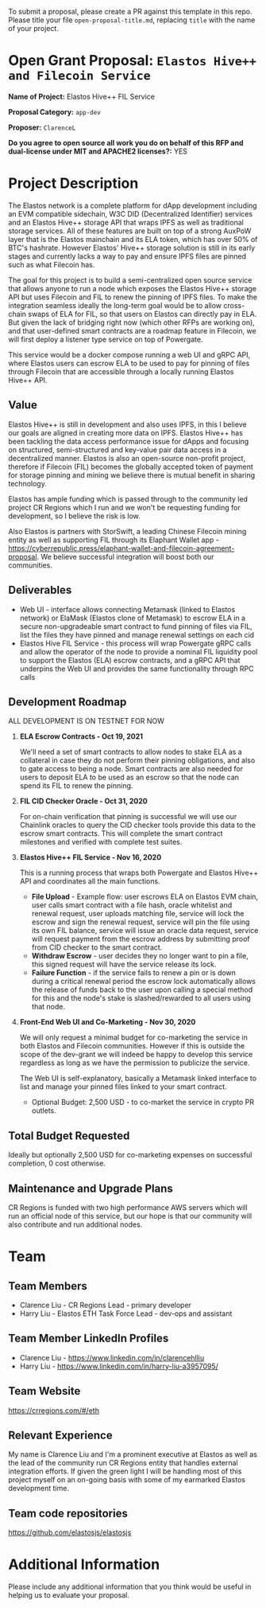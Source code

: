 To submit a proposal, please create a PR against this template in this repo. Please title your file `open-proposal-title.md`, replacing `title` with the name of your project.

# Open Grant Proposal: `Elastos Hive++ and Filecoin Service`

**Name of Project:** Elastos Hive++ FIL Service

**Proposal Category:** `app-dev`

**Proposer:** `ClarenceL`

**Do you agree to open source all work you do on behalf of this RFP and dual-license under MIT and APACHE2 licenses?:** YES

# Project Description

The Elastos network is a complete platform for dApp development including an EVM compatible sidechain, W3C DID (Decentralized Identifier) services and an Elastos Hive++ storage API that wraps IPFS as well as traditional storage services. All of these features are built on top of a strong AuxPoW layer that is the Elastos mainchain and its ELA token, which has over 50% of BTC's hashrate. However Elastos' Hive++ storage solution is still in its early stages and currently lacks a way to pay and ensure IPFS files are pinned such as what Filecoin has.

The goal for this project is to build a semi-centralized open source service that allows anyone to run a node which exposes the Elastos Hive++ storage API but uses Filecoin and FIL to renew the pinning of IPFS files. To make the integration seamless ideally the long-term goal would be to allow cross-chain swaps of ELA for FIL, so that users on Elastos can directly pay in ELA. But given the lack of bridging right now (which other RFPs are working on), and that user-defined smart contracts are a roadmap feature in Filecoin, we will first deploy a listener type service on top of Powergate.

This service would be a docker compose running a web UI and gRPC API, where Elastos users can escrow ELA to be used to pay for pinning of files through Filecoin that are accessible through a locally running Elastos Hive++ API.

## Value

Elastos Hive++ is still in development and also uses IPFS, in this I believe our goals are aligned in creating more data on IPFS. Elastos Hive++ has been tackling the data access performance issue for dApps and focusing on structured, semi-structured and key-value pair data access in a decentralized manner. Elastos is also an open-source non-profit project, therefore if Filecoin (FIL) becomes the globally accepted token of payment for storage pinning and mining we believe there is mutual benefit in sharing technology. 

Elastos has ample funding which is passed through to the community led project CR Regions which I run and we won't be requesting funding for development, so I believe the risk is low.

Also Elastos is partners with StorSwift, a leading Chinese Filecoin mining entity as well as supporting FIL through its Elaphant Wallet app - https://cyberrepublic.press/elaphant-wallet-and-filecoin-agreement-proposal. We believe successful integration will boost both our communities.


## Deliverables

- Web UI - interface allows connecting Metamask (linked to Elastos network) or ElaMask (Elastos clone of Metamask) to escrow ELA in a secure non-upgradeable smart contract to fund pinning of files via FIL,
	list the files they have pinned and manage renewal settings on each cid
- Elastos Hive FIL Service - this process will wrap Powergate gRPC calls and allow the operator of the node to provide a nominal FIL liquidity pool to support the Elastos (ELA) escrow contracts, and a gRPC 	API that underpins the Web UI and provides the same functionality through RPC calls

## Development Roadmap

ALL DEVELOPMENT IS ON TESTNET FOR NOW

1. **ELA Escrow Contracts - Oct 19, 2021**

	We'll need a set of smart contracts to allow nodes to stake ELA as a collateral in case they do 	not perform their pinning obligations, and also to gate access to being a node. Smart contracts 	are also needed for	users to deposit ELA to be used as an escrow so that the node can spend its 	FIL to renew the pinning. 
	
2. **FIL CID Checker Oracle - Oct 31, 2020**

	For on-chain verification that pinning is successful we will use our Chainlink oracles to query 	the CID checker tools provide this data to the escrow smart contracts. This will complete the 
	smart contract milestones and verified with complete test suites.

3. **Elastos Hive++ FIL Service - Nov 16, 2020**

	This is a running process that wraps both Powergate and Elastos Hive++ API and coordinates all 	the main functions.
	
	- **File Upload** - Example flow: user escrows ELA on Elastos EVM chain, user calls smart contract with a file hash, oracle whitelist and renewal request, user uploads matching file, service will lock the escrow and sign the renewal request, service will pin the file using its own FIL balance, service will issue an oracle data request, service will request payment from the escrow address by submitting proof from CID checker to the smart contract.
	- **Withdraw Escrow** - user decides they no longer want to pin a file, this signed request will 	have the service release its lock.
	- **Failure Function** - if the service fails to renew a pin or is down during a critical renewal period the escrow lock automatically allows the release of funds back to the user upon calling a special method for this and the node's stake is slashed/rewarded to all users using that node.

4. **Front-End Web UI and Co-Marketing - Nov 30, 2020**

	We will only request a minimal budget for co-marketing the service in both Elastos and Filecoin 	communities. However if this is outside the scope of the dev-grant we will indeed be happy to 	develop this service regardless as long as we have the permission to publicize the service. 
	
	The Web UI is self-explanatory, basically a Metamask linked interface to list and 	manage your pinned files linked to your smart contract.
	
	- Optional Budget: 2,500 USD - to co-market the service in crypto PR outlets.

## Total Budget Requested

Ideally but optionally 2,500 USD for co-marketing expenses on successful completion, 0 cost otherwise.

## Maintenance and Upgrade Plans

CR Regions is funded with two high performance AWS servers which will run an official node of this service, but our hope is that our community will also contribute and run additional nodes.

# Team

## Team Members

- Clarence Liu - CR Regions Lead - primary developer
- Harry Liu - Elastos ETH Task Force Lead - dev-ops and assistant

## Team Member LinkedIn Profiles

- Clarence Liu - https://www.linkedin.com/in/clarencehlliu
- Harry Liu - https://www.linkedin.com/in/harry-liu-a3957095/

## Team Website

https://crregions.com/#/eth

## Relevant Experience

My name is Clarence Liu and I'm a prominent executive at Elastos as well as the lead of the community run CR Regions entity that handles external integration efforts. If given the green light I will be handling most of this project myself on an on-going basis with some of my earmarked Elastos development time.

## Team code repositories

https://github.com/elastosjs/elastosjs

# Additional Information

Please include any additional information that you think would be useful in helping us to evaluate your proposal.
